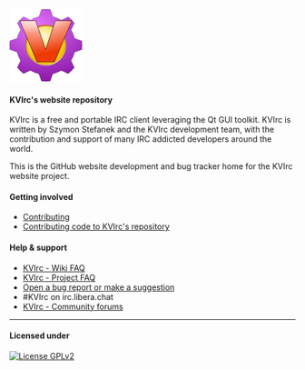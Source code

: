 ![KVIrc logo](https://raw.githubusercontent.com/kvirc/KVIrc/master/data/icons/128x128/kvirc.png "KVIrc - The visual IRC client for the masses!")

#### KVIrc's website repository

KVIrc is a free and portable IRC client leveraging the Qt GUI toolkit.
KVIrc is written by Szymon Stefanek and the KVIrc development team, with the contribution and support of many IRC addicted developers around the world.

This is the GitHub website development and bug tracker home for the KVIrc website project.

#### Getting involved

- [Contributing](https://github.com/kvirc/KVIrc/wiki/Getting-involved-and-contributing#website-management--development)
- [Contributing code to KVIrc's repository](https://github.com/kvirc/KVIrc/wiki/Contributing-code-to-KVIrc's-repository)

#### Help & support

- [KVIrc - Wiki FAQ](https://github.com/kvirc/KVIrc/wiki/FAQ)
- [KVIrc - Project FAQ](https://github.com/kvirc/KVIrc/blob/master/doc/FAQ)
- [Open a bug report or make a suggestion](https://github.com/kvirc/kvirc-www/issues/new)
- #KVIrc on irc.libera.chat
- [KVIrc - Community forums](http://www.kvirc.ru/forum/)

---

#### Licensed under

[![License GPLv2](https://img.shields.io/badge/License-GPLv2-blue.svg)](https://github.com/kvirc/KVIrc/blob/master/doc/LICENSE-GPLV2)
